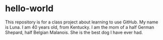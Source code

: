 # hello-world
This repository is for a class project about learning to use GitHub.
My name is Luna. I am 40 years old, from Kentucky. I am the mom of a half German Shepard, half Belgian Malanois. She is the best dog I have ever had. 
